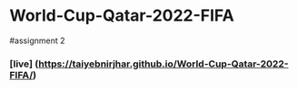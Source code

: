 # World-Cup-Qatar-2022-FIFA
#assignment 2
### [live] (https://taiyebnirjhar.github.io/World-Cup-Qatar-2022-FIFA/)
 


